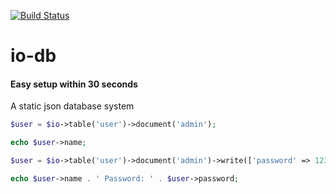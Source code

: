 [![Build Status](https://travis-ci.org/xolf/io-db.svg?branch=master)](https://travis-ci.org/xolf/io-db)

# io-db
#### Easy setup within 30 seconds
A static json database system

```php
$user = $io->table('user')->document('admin');

echo $user->name;
```

```php
$user = $io->table('user')->document('admin')->write(['password' => 123456]);

echo $user->name . ' Password: ' . $user->password;
```

